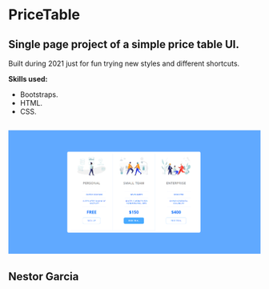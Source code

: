 # PriceTable
<h2>Single page project of a simple price table UI.</h2>

<p>Built during 2021 just for fun trying new styles and different shortcuts.</p>

<b>Skills used:</b>
  <p></p>
  <ul>
  <li>Bootstraps.</li>
  <li>HTML.</li>
  <li>CSS.</li>
  
</ul>

## 

![](Images/Capture.PNG)
## 

## Nestor Garcia
